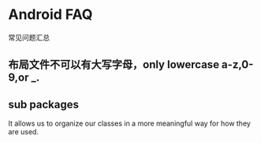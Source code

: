 # Android FAQ 
常见问题汇总

## 布局文件不可以有大写字母，only lowercase a-z,0-9,or _.

## sub packages

It allows us to organize our classes in a more meaningful way for how they are used.


